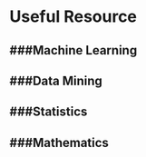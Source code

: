 # Useful Resource

<script src="../../js/general.js"></script>

###Machine Learning
---

###Data Mining
---

###Statistics
---

###Mathematics
---
